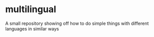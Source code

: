 # multilingual
A small repository showing off how to do simple things with different languages in similar ways

